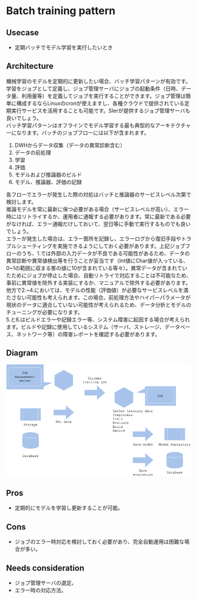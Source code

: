 # Batch training pattern

## Usecase
- 定期バッチでモデル学習を実行したいとき

## Architecture
機械学習のモデルを定期的に更新したい場合、バッチ学習パターンが有効です。学習をジョブとして定義し、ジョブ管理サーバにジョブの起動条件（日時、データ量、利用量等）を定義してジョブを実行することができます。ジョブ管理は簡単に構成するならLinuxのcronが使えますし、各種クラウドで提供されている定期実行サービスを活用することも可能です。SIerが提供するジョブ管理サーバも良いでしょう。<br>
バッチ学習パターンはオフラインでモデル学習する最も典型的なアーキテクチャーになります。バッチのジョブフローには以下が含まれます。
1. DWHからデータ収集（データの異常診断含む）
2. データの前処理
3. 学習
4. 評価
5. モデルおよび推論器のビルド
6. モデル、推論器、評価の記録

各フローでエラーが発生した際の対処はバッチと推論器のサービスレベル次第で検討します。<br>
推論モデルを常に最新に保つ必要がある場合（サービスレベルが高い）、エラー時にはリトライするか、運用者に通報する必要があります。常に最新である必要がなければ、エラー通報だけしておいて、翌日等に手動で実行するものでも良いでしょう。<br>
エラーが発生した場合は、エラー箇所を記録し、エラーログから復旧手段やトラブルシューティングを実施できるようにしておく必要があります。上記ジョブフローのうち、1.では外部の入力データが不良である可能性があるため、データの異常診断や異常値検出等を行うことが妥当です（Int値にChar値が入っている、0~1の範囲に収まる筈の値に10が含まれている等々）。異常データが含まれていたためにジョブが停止した場合、自動リトライで対応することは不可能なため、事前に異常値を除外する実装にするか、マニュアルで除外する必要があります。<br>
他方で2.~4.においては、モデルの性能（評価値）が必要なサービスレベルを満たさない可能性も考えられます。この場合、前処理方法やハイパーパラメータが現状のデータに適合していない可能性が考えられるため、データ分析とモデルのチューニングが必要になります。<br>
5.と6.はビルドエラーや記録エラー等、システム障害に起因する場合が考えられます。ビルドや記録に使用しているシステム（サーバ、ストレージ、データベース、ネットワーク等）の障害レポートを確認する必要があります。<br>


## Diagram
![diagram](diagram.png)


## Pros
- 定期的にモデルを学習し更新することが可能。

## Cons
- ジョブのエラー時対応を検討しておく必要があり、完全自動運用は困難な場合が多い。

## Needs consideration
- ジョブ管理サーバの選定。
- エラー時の対応方法。
